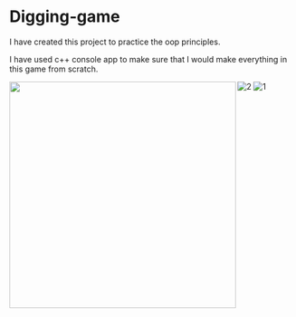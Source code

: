 # Digging-game
I have created this project to practice the oop principles.

I have used c++ console app to make sure that I would make everything in this game from scratch.

<a href="url"><img src="[http://url.to/image.png](https://user-images.githubusercontent.com/80628671/209346020-bbfa021b-8026-40d4-a3e9-665ea5b3c94b.jpg)" align="left" height="400" width="400" ></a>
![2](https://user-images.githubusercontent.com/80628671/209336765-17e1e5aa-c551-43e6-a7df-166965865267.jpg)
![1](https://user-images.githubusercontent.com/80628671/209336782-d521b6a8-a40a-4f93-bda8-d36fce1e0e59.jpg)
